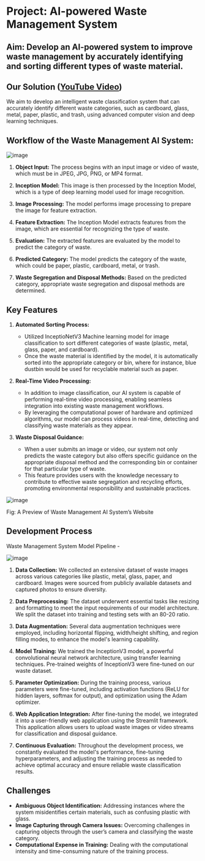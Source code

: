 # Project: AI-powered Waste Management System

## Aim: Develop an AI-powered system to improve waste management by accurately identifying and sorting different types of waste material.

## Our Solution ([YouTube Video](https://youtu.be/8tO0eqCPUpM))
  
We aim to develop an intelligent waste classification system that can accurately identify different waste categories, such as cardboard, glass, metal, paper, plastic, and trash, using advanced computer vision and deep learning techniques.

## Workflow of the Waste Management AI System:
![image](https://github.com/vatsalparikh07/garbage-classification-model/assets/65659649/8f318baf-d16c-4e9e-98c6-5093a5bd0ab3)

1. **Object Input:** The process begins with an input image or video of waste, which must be in JPEG, JPG, PNG, or MP4 format.

2. **Inception Model:** This image is then processed by the Inception Model, which is a type of deep learning model used for image recognition.

3. **Image Processing:** The model performs image processing to prepare the image for feature extraction.

4. **Feature Extraction:** The Inception Model extracts features from the image, which are essential for recognizing the type of waste.

5. **Evaluation:** The extracted features are evaluated by the model to predict the category of waste.

6. **Predicted Category:** The model predicts the category of the waste, which could be paper, plastic, cardboard, metal, or trash.

7. **Waste Segregation and Disposal Methods:** Based on the predicted category, appropriate waste segregation and disposal methods are determined.

## Key Features
1. **Automated Sorting Process:**
   - Utilized InceptioNetV3 Machine learning model for image classification to sort different categories of waste (plastic, metal, glass, paper, and cardboard).
   - Once the waste material is identified by the model, it is automatically sorted into the appropriate category or bin, where for instance, blue dustbin would be used for recyclable material such as paper.
   
2. **Real-Time Video Processing:**
   - In addition to image classification, our AI system is capable of performing real-time video processing, enabling seamless integration into existing waste management workflows.
   - By leveraging the computational power of hardware and optimized algorithms, our model can process videos in real-time, detecting and classifying waste materials as they appear.
   
3. **Waste Disposal Guidance:**
   - When a user submits an image or video, our system not only predicts the waste category but also offers specific guidance on the appropriate disposal method and the corresponding bin or container for that particular type of waste.
   - This feature provides users with the knowledge necessary to contribute to effective waste segregation and recycling efforts, promoting environmental responsibility and sustainable practices.

![image](https://github.com/vatsalparikh07/garbage-classification-model/assets/65659649/fa60c6cd-66e9-4150-84ca-b49edfb69ca9)

Fig: A Preview of Waste Management AI System’s Website

## Development Process
Waste Management System Model Pipeline -

![image](https://github.com/vatsalparikh07/garbage-classification-model/assets/65659649/7b8c3752-4292-455a-8297-fced4e9563a2)

1. **Data Collection:** We collected an extensive dataset of waste images across various categories like plastic, metal, glass, paper, and cardboard. Images were sourced from publicly available datasets and captured photos to ensure diversity.

2. **Data Preprocessing:** The dataset underwent essential tasks like resizing and formatting to meet the input requirements of our model architecture. We split the dataset into training and testing sets with an 80-20 ratio.

3. **Data Augmentation:** Several data augmentation techniques were employed, including horizontal flipping, width/height shifting, and region filling modes, to enhance the model's learning capability.

4. **Model Training:** We trained the InceptionV3 model, a powerful convolutional neural network architecture, using transfer learning techniques. Pre-trained weights of InceptionV3 were fine-tuned on our waste dataset.

5. **Parameter Optimization:** During the training process, various parameters were fine-tuned, including activation functions (ReLU for hidden layers, softmax for output), and optimization using the Adam optimizer.

6. **Web Application Integration:** After fine-tuning the model, we integrated it into a user-friendly web application using the Streamlit framework. This application allows users to upload waste images or video streams for classification and disposal guidance.

7. **Continuous Evaluation:** Throughout the development process, we constantly evaluated the model's performance, fine-tuning hyperparameters, and adjusting the training process as needed to achieve optimal accuracy and ensure reliable waste classification results.

## Challenges
- **Ambiguous Object Identification:** Addressing instances where the system misidentifies certain materials, such as confusing plastic with glass.
- **Image Capturing through Camera Issues:** Overcoming challenges in capturing objects through the user’s camera and classifying the waste category.
- **Computational Expense in Training:** Dealing with the computational intensity and time-consuming nature of the training process.
